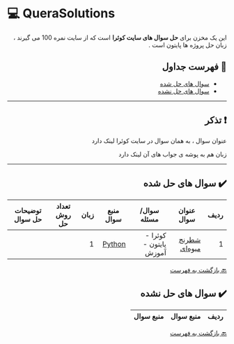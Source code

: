 # :computer: QueraSolutions

<div dir="rtl">

این یک مخزن برای **حل سوال های سایت کوئرا** است که از سایت نمره 100 می گیرند ، زبان حل پروژه ها
پایتون است .

## :mag_right: فهرست جداول

* [سوال های حل شده](#heavy_check_mark-سوال-های-حل-شده)
* [سوال های حل نشده](#heavy_check_mark-سوال-های-حل-نشده)

***

## :exclamation: تذکر


عنوان سوال ، به همان سوال در سایت کوئرا لینک دارد

زبان هم به پوشه ی جواب های آن لینک دارد

***

## :heavy_check_mark: سوال های حل شده

 
ردیف | عنوان سوال | سوال/مسئله | منبع سوال | زبان | تعداد روش حل | توضیحات حل سوال
 --- | --- | --- | --- | --- | --- | ---
1 | [شطرنج میوه‌ای](https://quera.org/problemset/60134/) | 	کوئرا - پایتون - آموزش | [Python](https://b2n.ir/dfjsf) | 1 |
 
 [:back: بازگشت به فهرست](#mag_right-فهرست-جداول)

## :heavy_check_mark: سوال های حل نشده

ردیف | منبع سوال | منبع سوال 
 --- | --- | --- 

 
 [:back: بازگشت به فهرست](#mag_right-فهرست-جداول)
